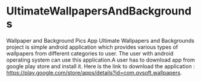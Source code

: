 # UltimateWallpapersAndBackgrounds
Wallpaper and Background Pics App
Ultimate Wallpapers and Backgrounds project is simple android application which provides various types of wallpapers from different categories to user.
The user with android operating system can use this application.A user has to download app from google play store and install it.
Here is the link to download the application : https://play.google.com/store/apps/details?id=com.qvsoft.wallpapers.
